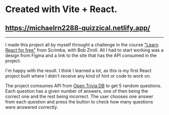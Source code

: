 
# Created with Vite + React.

## https://michaelrn2288-quizzical.netlify.app/

---

I made this project all by myself throught a challenge in the course ["Learn React for free"](https://scrimba.com/learn/learnreact) from Scrimba, with Bob Ziroll. All I had to start working was a design from Figma and a link to the site that has the API consumed in the project.

I'm happy with the result. I think I learned a lot, as this is my first React project built where I didn't receive any kind of hint or code to work on.

The project comsumes API from [Open Trivia DB](https://opentdb.com/) to get 5 random questions. Each question has a given number of answers, one of then being the correct one and the rest being incorrect. The user chooses one answer from each question and press the button to check how many questions were answered correctly.